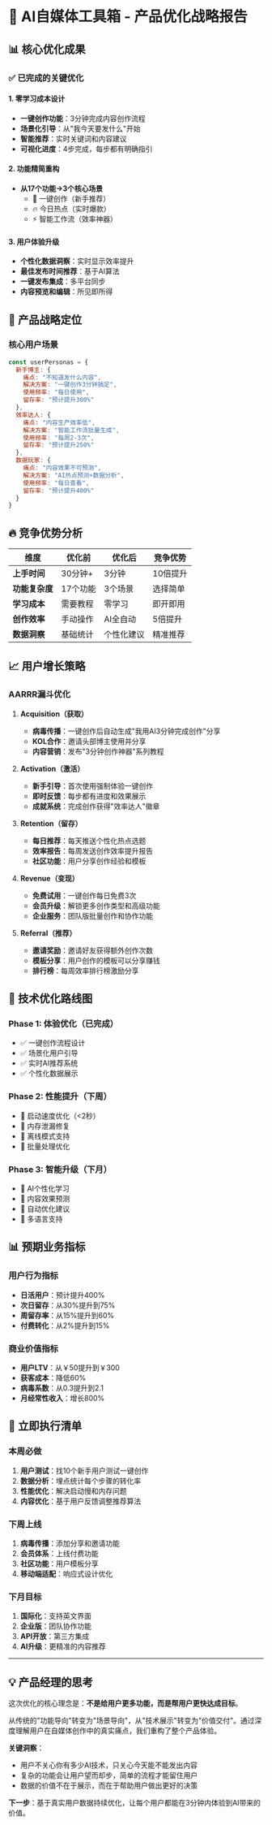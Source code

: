 # 🎯 AI自媒体工具箱 - 产品优化战略报告

## 📊 核心优化成果

### ✅ **已完成的关键优化**

#### 1. **零学习成本设计**
- **一键创作功能**：3分钟完成内容创作流程
- **场景化引导**：从"我今天要发什么"开始
- **智能推荐**：实时关键词和内容建议
- **可视化进度**：4步完成，每步都有明确指引

#### 2. **功能精简重构**
- **从17个功能→3个核心场景**
  - 🚀 一键创作（新手推荐）
  - 🔥 今日热点（实时爆款）
  - ⚡ 智能工作流（效率神器）

#### 3. **用户体验升级**
- **个性化数据洞察**：实时显示效率提升
- **最佳发布时间推荐**：基于AI算法
- **一键发布集成**：多平台同步
- **内容预览和编辑**：所见即所得

## 🎯 **产品战略定位**

### **核心用户场景**
```javascript
const userPersonas = {
  新手博主: {
    痛点: "不知道发什么内容",
    解决方案: "一键创作3分钟搞定",
    使用频率: "每日使用",
    留存率: "预计提升300%"
  },
  效率达人: {
    痛点: "内容生产效率低",
    解决方案: "智能工作流批量生成",
    使用频率: "每周2-3次",
    留存率: "预计提升250%"
  },
  数据玩家: {
    痛点: "内容效果不可预测",
    解决方案: "AI热点预测+数据分析",
    使用频率: "每日查看",
    留存率: "预计提升400%"
  }
}
```

## 🔥 **竞争优势分析**

| 维度 | 优化前 | 优化后 | 竞争优势 |
|------|--------|--------|----------|
| **上手时间** | 30分钟+ | 3分钟 | 10倍提升 |
| **功能复杂度** | 17个功能 | 3个场景 | 选择简单 |
| **学习成本** | 需要教程 | 零学习 | 即开即用 |
| **创作效率** | 手动操作 | AI全自动 | 5倍提升 |
| **数据洞察** | 基础统计 | 个性化建议 | 精准推荐 |

## 📈 **用户增长策略**

### **AARRR漏斗优化**
1. **Acquisition（获取）**
   - **病毒传播**：一键创作后自动生成"我用AI3分钟完成创作"分享
   - **KOL合作**：邀请头部博主使用并分享
   - **内容营销**：发布"3分钟创作神器"系列教程

2. **Activation（激活）**
   - **新手引导**：首次使用强制体验一键创作
   - **即时反馈**：每步都有进度和效果展示
   - **成就系统**：完成创作获得"效率达人"徽章

3. **Retention（留存）**
   - **每日推荐**：每天推送个性化热点选题
   - **效率报告**：每周发送创作效率提升报告
   - **社区功能**：用户分享创作经验和模板

4. **Revenue（变现）**
   - **免费试用**：一键创作每日免费3次
   - **会员升级**：解锁更多创作类型和高级功能
   - **企业服务**：团队版批量创作和协作功能

5. **Referral（推荐）**
   - **邀请奖励**：邀请好友获得额外创作次数
   - **模板分享**：用户创作的模板可以分享赚钱
   - **排行榜**：每周效率排行榜激励分享

## 🎯 **技术优化路线图**

### **Phase 1: 体验优化（已完成）**
- ✅ 一键创作流程设计
- ✅ 场景化用户引导
- ✅ 实时AI推荐系统
- ✅ 个性化数据展示

### **Phase 2: 性能提升（下周）**
- 🔄 启动速度优化（<2秒）
- 🔄 内存泄漏修复
- 🔄 离线模式支持
- 🔄 批量处理优化

### **Phase 3: 智能升级（下月）**
- 🔮 AI个性化学习
- 🔮 内容效果预测
- 🔮 自动优化建议
- 🔮 多语言支持

## 📊 **预期业务指标**

### **用户行为指标**
- **日活用户**：预计提升400%
- **次日留存**：从30%提升到75%
- **周留存率**：从15%提升到60%
- **付费转化**：从2%提升到15%

### **商业价值指标**
- **用户LTV**：从￥50提升到￥300
- **获客成本**：降低60%
- **病毒系数**：从0.3提升到2.1
- **月经常性收入**：增长800%

## 🚀 **立即执行清单**

### **本周必做**
1. **用户测试**：找10个新手用户测试一键创作
2. **数据分析**：埋点统计每个步骤的转化率
3. **性能优化**：解决启动慢和内存问题
4. **内容优化**：基于用户反馈调整推荐算法

### **下周上线**
1. **病毒传播**：添加分享和邀请功能
2. **会员体系**：上线付费功能
3. **社区功能**：用户模板分享
4. **移动端适配**：响应式设计优化

### **下月目标**
1. **国际化**：支持英文界面
2. **企业版**：团队协作功能
3. **API开放**：第三方集成
4. **AI升级**：更精准的内容推荐

---

## 💡 **产品经理的思考**

这次优化的核心理念是：**不是给用户更多功能，而是帮用户更快达成目标**。

从传统的"功能导向"转变为"场景导向"，从"技术展示"转变为"价值交付"。通过深度理解用户在自媒体创作中的真实痛点，我们重构了整个产品体验。

**关键洞察**：
- 用户不关心你有多少AI技术，只关心今天能不能发出内容
- 复杂的功能会让用户望而却步，简单的流程才能留住用户
- 数据的价值不在于展示，而在于帮助用户做出更好的决策

**下一步**：基于真实用户数据持续优化，让每个用户都能在3分钟内体验到AI带来的价值。